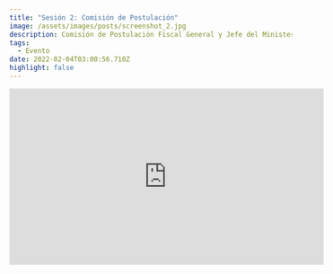 ```yaml
---
title: "Sesión 2: Comisión de Postulación"
image: /assets/images/posts/screenshot_2.jpg
description: Comisión de Postulación Fiscal General y Jefe del Ministerio Público
tags:
  - Evento
date: 2022-02-04T03:00:56.710Z
highlight: false
---
```

<iframe src="https://www.facebook.com/plugins/video.php?height=314&href=https%3A%2F%2Fwww.facebook.com%2Forganismojudicial.gt%2Fvideos%2F383354690262143%2F&show_text=false&width=560&t=0" width="560" height="314" style="border:none;overflow:hidden" scrolling="no" frameborder="0" allowfullscreen="true" allow="autoplay; clipboard-write; encrypted-media; picture-in-picture; web-share" allowFullScreen="true"></iframe>